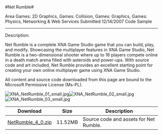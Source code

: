 #Net Rumble#

Area
Games: 2D Graphics, Games: Collision, Games: Graphics, Games: Physics, Networking & Web Services
Submitted
12/14/2007
Code Sample

---

Description:

Net Rumble is a complete XNA Game Studio game that you can build, play, and modify. Showcasing the multiplayer features in XNA Game Studio, Net Rumble is a two-dimensional shooter where up to 16 players compete online in a death match arena filled with asteroids and power-ups. With source code and art included, Net Rumble provides an excellent starting point for creating your own online multiplayer game using XNA Game Studio.

All content and source code downloaded from this page are bound to the Microsoft Permissive License (Ms-PL).

![XNA_NetRumble_01_small.jpg](https://github.com/kniEngine/XNAGameStudio/blob/master/Images/XNA_NetRumble_01_small.jpg)![XNA_NetRumble_02_small.jpg](https://github.com/kniEngine/XNAGameStudio/blob/master/Images/XNA_NetRumble_02_small.jpg)![XNA_NetRumble_03_small.jpg](https://github.com/kniEngine/XNAGameStudio/blob/master/Images/XNA_NetRumble_03_small.jpg)  	  	

 
Download | Size | Description
---|---|---|
[NetRumble_4_0.zip](https://github.com/kniEngine/XNAGameStudio/blob/master/Samples/NetRumble_4_0.zip?raw=true) | 11.52MB | Source code and assets for Net Rumble. 